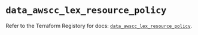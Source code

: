 # `data_awscc_lex_resource_policy`

Refer to the Terraform Registory for docs: [`data_awscc_lex_resource_policy`](https://registry.terraform.io/providers/hashicorp/awscc/0.70.0/docs/data-sources/lex_resource_policy).
